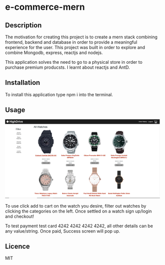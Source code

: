 ﻿# e-commerce-mern
 
## Description 

The motivation for creating this project is to create a mern stack combining frontend, backend and database in order to provide a meaningful experience for the user. This project was built in order to explore and combine Mongodb, express, reactjs and nodejs.

This application solves the need to go to a physical store in order to purchase premium producsts. I learnt about reactjs and AntD.

## Installation

To install this application type npm i into the terminal.

## Usage

![alt text](client\public\images\highdrive.PNG)

To use click add to cart on the watch you desire, filter out watches by clicking the categories on the left. Once settled on a watch sign up/login and checkout!

To test payment test card  4242 4242 4242 4242, all other details can be any value/string. Once paid, Success screen will pop up.

## Licence 

MIT

